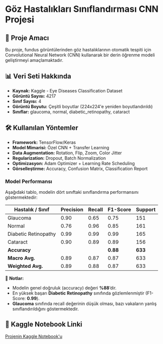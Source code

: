 # Göz Hastalıkları Sınıflandırması CNN Projesi

## 📄 Proje Amacı
Bu proje, fundus görüntülerinden göz hastalıklarının otomatik tespiti için Convolutional Neural Network (CNN) kullanarak bir derin öğrenme modeli geliştirmeyi amaçlamaktadır.

## 📊 Veri Seti Hakkında
- **Kaynak:** Kaggle - Eye Diseases Classification Dataset
- **Görüntü Sayısı:** 4217
- **Sınıf Sayısı:** 4
- **Görüntü Boyutu:** Çeşitli boyutlar (224x224'e yeniden boyutlandırıldı)
- **Sınıflar:** glaucoma, normal, diabetic_retinopathy, cataract

## 🛠️ Kullanılan Yöntemler
- **Framework:** TensorFlow/Keras
- **Model Mimarisi:** Özel CNN + Transfer Learning
- **Data Augmentation:** Rotation, Flip, Zoom, Color Jitter
- **Regularization:** Dropout, Batch Normalization
- **Optimizasyon:** Adam Optimizer + Learning Rate Scheduling
- **Görselleştirme:** Accuracy, Confusion Matrix, Classification Report

### Model Performansı
Aşağıdaki tablo, modelin dört sınıftaki sınıflandırma performansını göstermektedir:

| Hastalık / Sınıf       | Precision | Recall | F1-Score | Support |
|-------------------------|-----------|--------|----------|---------|
| Glaucoma                | 0.90      | 0.65   | 0.75     | 151     |
| Normal                  | 0.76      | 0.96   | 0.85     | 161     |
| Diabetic Retinopathy    | 0.99      | 0.99   | 0.99     | 165     |
| Cataract                | 0.90      | 0.89   | 0.89     | 156     |
| **Accuracy**            |           |        | **0.88** | **633** |
| **Macro Avg.**          | 0.89      | 0.87   | 0.87     | 633     |
| **Weighted Avg.**       | 0.89      | 0.88   | 0.87     | 633     |

🔎 **Notlar:**
- Modelin genel doğruluk (accuracy) değeri **%88**’dir.  
- En yüksek başarı **Diabetic Retinopathy** sınıfında gözlemlenmiştir (F1-Score: **0.99**).  
- **Glaucoma** sınıfında recall değerinin düşük olması, bazı vakaların yanlış sınıflandırıldığını göstermektedir.  

## 🔗 Kaggle Notebook Linki
[Projenin Kaggle Notebook'u](https://www.kaggle.com/code/remdilatkse/eye-diseases-classification2)

